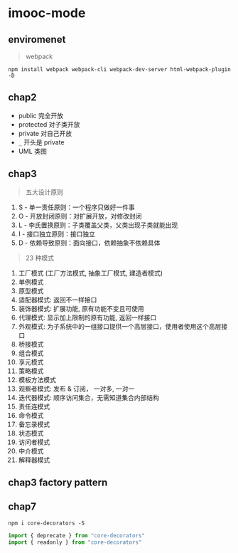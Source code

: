 # imooc-mode

## enviromenet

> webpack

```console
npm install webpack webpack-cli webpack-dev-server html-webpack-plugin -D
```

## chap2

- public 完全开放
- protected 对子类开放
- private 对自己开放
- `_` 开头是 private
- UML 类图

## chap3

> 五大设计原则

1. S - 单一责任原则：一个程序只做好一件事
2. O - 开放封闭原则：对扩展开放，对修改封闭
3. L - 李氏置换原则：子类覆盖父类，父类出现子类就能出现
4. I - 接口独立原则：接口独立
5. D - 依赖导致原则：面向接口，依赖抽象不依赖具体

> 23 种模式

1. 工厂模式 (工厂方法模式, 抽象工厂模式, 建造者模式)
2. 单例模式
3. 原型模式
4. 适配器模式: 返回不一样接口
5. 装饰器模式: 扩展功能, 原有功能不变且可使用
6. 代理模式: 显示加上限制的原有功能, 返回一样接口
7. 外观模式: 为子系统中的一组接口提供一个高层接口，使用者使用这个高层接口
8. 桥接模式
9. 组合模式
10. 享元模式
11. 策略模式
12. 模板方法模式
13. 观察者模式: 发布 & 订阅， 一对多, 一对一
14. 迭代器模式: 顺序访问集合，无需知道集合内部结构
15. 责任连模式
16. 命令模式
17. 备忘录模式
18. 状态模式
19. 访问者模式
20. 中介模式
21. 解释器模式

## chap3 factory pattern

## chap7

```console
npm i core-decorators -S
```

```js
import { deprecate } from "core-decorators"
import { readonly } from "core-decorators"
```
